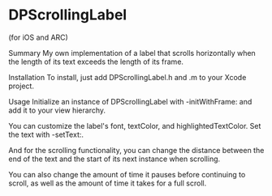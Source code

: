 DPScrollingLabel
================
(for iOS and ARC)

Summary
My own implementation of a label that scrolls horizontally when the length of its text exceeds the length of its frame.

Installation
To install, just add DPScrollingLabel.h and .m to your Xcode project.

Usage
Initialize an instance of DPScrollingLabel with -initWithFrame: and add it to your view hierarchy.

You can customize the label's font, textColor, and highlightedTextColor. Set the text with -setText:.

And for the scrolling functionality, you can change the distance between the end of the text and the start of its next instance when scrolling.

You can also change the amount of time it pauses before continuing to scroll, as well as the amount of time it takes for a full scroll.